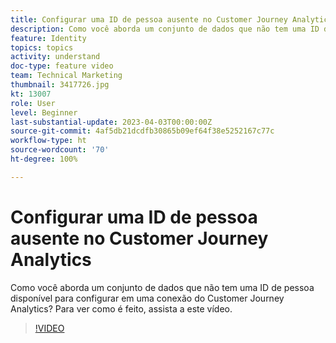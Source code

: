 ```yaml
---
title: Configurar uma ID de pessoa ausente no Customer Journey Analytics
description: Como você aborda um conjunto de dados que não tem uma ID de pessoa disponível para configurar? Para ver como é feito, assista a este vídeo.
feature: Identity
topics: topics
activity: understand
doc-type: feature video
team: Technical Marketing
thumbnail: 3417726.jpg
kt: 13007
role: User
level: Beginner
last-substantial-update: 2023-04-03T00:00:00Z
source-git-commit: 4af5db21dcdfb30865b09ef64f38e5252167c77c
workflow-type: ht
source-wordcount: '70'
ht-degree: 100%

---
```


# Configurar uma ID de pessoa ausente no Customer Journey Analytics

Como você aborda um conjunto de dados que não tem uma ID de pessoa disponível para configurar em uma conexão do Customer Journey Analytics? Para ver como é feito, assista a este vídeo.

>[!VIDEO](https://video.tv.adobe.com/v/3417726/?quality=12&learn=on)
